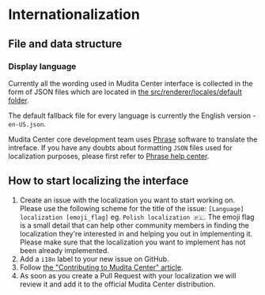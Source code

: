 # Internationalization

## File and data structure

### Display language
Currently all the wording used in Mudita Center interface is collected in the form of JSON files which are located in [the src/renderer/locales/default folder](./src/renderer/locales/default/).

The default fallback file for every language is currently the English version - `en-US.json`.

Mudita Center core development team uses [Phrase](https://phrase.com/) software to translate the intreface. If you have any doubts about formatting `JSON` files used for localization purposes, please first refer to [Phrase help center](https://help.phrase.com/help).

## How to start localizing the interface

1. Create an issue with the localization you want to start working on. Please use the following scheme for the title of the issue: `[Language] localization [emoji_flag]` eg. `Polish localization 🇵🇱`. The emoji flag is a small detail that can help other community members in finding the localization they're interested in and helping you out in implementing it. Please make sure that the localization you want to implement has not been already implemented.
2. Add a `i18n` label to your new issue on GitHub.
3. Follow [the "Contributing to Mudita Center" article](./CONTRIBUTING.md).
4. As soon as you create a Pull Request with your localization we will review it and add it to the official Mudita Center distribution.
